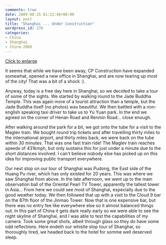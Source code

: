 ```yaml
---
comments: true
date: 2009-08-25 01:22:48+00:00
layout: post
title: "Shanghai ... Under Construction"
wordpress_id: 270
categories:
- China
- Shanghai
- China-2009
---
```


[](http://travel.perry-online.me.uk/files/2012/08/sfpgMjAwOS8yMDA5LjA4LjA1IC0gMjAwOS4wOS4xMSBUb3VyIG9mIENoaW5hLzIwMDkuMDguMjAgLSAyMDA5LjA4LjI2IFNoYW5naGFpLypJTUdfMzg5My5KUEcqKmltYWdlZm9ybSoqZDQ3NmMzZmExZTI3ZTA0MWViNDVmNDI1YjhmNGY1NDQ.jpg) 
[Click to enlarge](http://travel.perry-online.me.uk/files/2012/08/sfpgMjAwOS8yMDA5LjA4LjA1IC0gMjAwOS4wOS4xMSBUb3VyIG9mIENoaW5hLzIwMDkuMDguMjAgLSAyMDA5LjA4LjI2IFNoYW5naGFpLypJTUdfMzg5My5KUEcqKmltYWdlZm9ybSoqZDQ3NmMzZmExZTI3ZTA0MWViNDVmNDI1YjhmNGY1NDQ.jpg)


It seems that while we have been away, CP Construction have expanded somewhat, opened a new office in Shanghai, and are now tearing up most of the city! That was a bit of a shock :).

Anyway, today is a free day here in Shanghai, so we decided to take a tour of some of the sights. We started by walking round to the Jade Buddha Temple. This was again more of a tourist attraction than a temple, but the Jade Buddha itself (no photos) was beautiful. We then battled with a non-english speaking taxi driver to take us to Yu Yuan park. In the end we agreed on the corner of Henan Road and Renmin Road... close enough. <!-- more -->



After walking around the park for a bit, we got onto the tube for a visit to the Maglev train. We bought round trip tickets and after travelling thirty miles to the international airport, and thirty miles back, we were back on the tube within 30 minutes. That was one fast train ride! The Maglev train reaches speeds of 431kmph, but only sustains this for just under a minute due to the short distances involved. I can't believe nobody else has picked up on this idea for improving public transport everywhere.



Our next stop on our tour of Shanghai was Pudong, the East side of the Huang Pu river, which has only existed for 20 years. This was where we saw Shanghai from above. In the late afternoon, we went up to the main observation ball of the Oriental Pearl TV Tower, apparently the tallest tower in Asia... From here we could see most of Shanghai, especially due to the good weather today. We then followed that up with a visit to the Cloud 9 bar on the 87th floor of the Jinmao Tower. Now that is one expensive bar, but there was no entry fee like everywhere else so it almost balanced things out. In this part of China it gets dark really early so we were able to see the night skyline of Shanghai, and I was able to test the capabilities of my camera. Took some great shots, albeit through glass so they do have some odd reflections. Here endeth our whistle stop tour of Shanghai, so thoroughly tired, we headed back to the hotel for somme well deserved sleep.

